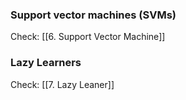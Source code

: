 
### Support vector machines (SVMs)

Check: [[6. Support Vector Machine]]

### Lazy Learners

Check: [[7. Lazy Leaner]]

